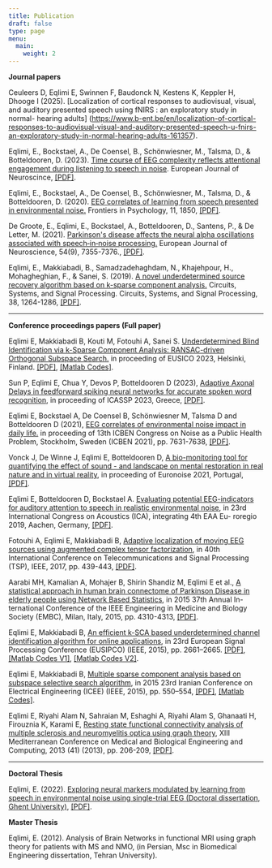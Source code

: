 ```yaml
---
title: Publication
draft: false
type: page
menu:
  main:
    weight: 2
---
```

**Journal papers** 

Ceuleers D, Eqlimi E, Swinnen F, Baudonck N, Kestens K, Keppler H, Dhooge I (2025). [Localization of cortical
responses to audiovisual, visual, and auditory presented speech using fNIRS : an exploratory study in normal-
hearing adults] (https://www.b-ent.be/en/localization-of-cortical-responses-to-audiovisual-visual-and-auditory-presented-speech-u-fnirs-an-exploratory-study-in-normal-hearing-adults-161357).

 Eqlimi, E., Bockstael, A., De Coensel, B., Schönwiesner, M., Talsma, D., & Botteldooren, D. (2023). [Time course of EEG complexity reflects attentional engagement during listening to speech in noise](https://onlinelibrary.wiley.com/doi/10.1111/ejn.16159). European Journal of Neuroscince, [[PDF]](https://www.researchgate.net/publication/374638222_Time_course_of_EEG_complexity_reflects_attentional_engagement_during_listening_to_speech_in_noise).

Eqlimi, E., Bockstael, A., De Coensel, B., Schönwiesner, M., Talsma, D., & Botteldooren, D. (2020). [EEG correlates of learning from speech presented in environmental noise.](https://www.frontiersin.org/articles/10.3389/fpsyg.2020.01850/full) Frontiers in Psychology, 11, 1850, [[PDF]](https://www.frontiersin.org/articles/10.3389/fpsyg.2020.01850/full).

De Groote, E., Eqlimi, E., Bockstael, A., Botteldooren, D., Santens, P., & De Letter, M. (2021). [Parkinson's disease affects the neural alpha oscillations associated with speech‐in‐noise processing.](https://onlinelibrary.wiley.com/doi/abs/10.1111/ejn.15477) European Journal of Neuroscience, 54(9), 7355-7376., [[PDF]](https://www.researchgate.net/publication/354776930_Parkinson's_disease_affects_the_neural_alpha_oscillations_associated_with_speech-in-noise_processing).

Eqlimi, E., Makkiabadi, B., Samadzadehaghdam, N., Khajehpour, H., Mohagheghian, F., & Sanei, S. (2019). [A novel underdetermined source recovery algorithm based on k-sparse component analysis.](https://link.springer.com/article/10.1007/s00034-018-0910-9) Circuits, Systems, and Signal Processing</a>. Circuits, Systems, and Signal Processing, 38, 1264-1286, [[PDF]](https://www.researchgate.net/publication/326814704_A_Novel_Underdetermined_Source_Recovery_Algorithm_Based_on_k-Sparse_Component_Analysis).

---------------------------------------------------------------------------------------------
**Conference proceedings papers (Full paper)**

Eqlimi E, Makkiabadi B, Kouti M, Fotouhi A, Sanei S. [Underdetermined Blind Identification via k-Sparse Component Analysis: RANSAC-driven Orthogonal Subspace Search.](https://ieeexplore.ieee.org/abstract/document/10289934) in proceeding of EUSICO 2023, Helsinki, Finland. [[PDF]](https://arxiv.org/abs/2008.03739), [[Matlab Codes]](https://github.com/EhsanEqlimi/k-SCA-UBI-Eusipco2023).

Sun P, Eqlimi E, Chua Y, Devos P, Botteldooren D (2023), [Adaptive Axonal Delays in feedforward spiking neural
networks for accurate spoken word recognition](https://ieeexplore.ieee.org/abstract/document/10094768?casa_token=0t6S5xo06UEAAAAA:KnC6UCXAnRo3gu6SSvPqx5MaRHSOG6M9-jvksSVh3DkxuNMdBZp5dH-OTMElXZem2hqXg5qsGw), in proceeding of ICASSP 2023, Greece, [[PDF]](https://arxiv.org/abs/2302.08607).

Eqlimi E, Bockstael A, De Coensel B, Schönwiesner M, Talsma D and Botteldooren D (2021), [EEG correlates of environmental noise impact in daily life.](http://icben.ethz.ch/2021/ICBEN%202021%20Papers/full_paper_28852.pdf) in proceeding of 13th ICBEN Congress on Noise as a Public Health
Problem, Stockholm, Sweden (ICBEN 2021), pp. 7631-7638, [[PDF]](https://www.researchgate.net/publication/355152409_EEG_correlates_of_environmental_noise_impact_in_daily_life).

Vonck J, De Winne J, Eqlimi E, Botteldooren D, [A bio-monitoring tool for quantifying the effect of sound -
and landscape on mental restoration in real nature and in virtual reality](https://www.researchgate.net/publication/357270603_A_bio-monitoring_tool_for_quantifying_the_effect_of_sound_-and_landscape_on_mental_restoration_in_real_nature_and_in_virtual_reality), in proceeding of Euronoise 2021,
Portugal, [[PDF]](https://www.researchgate.net/publication/357270603_A_bio-monitoring_tool_for_quantifying_the_effect_of_sound_-and_landscape_on_mental_restoration_in_real_nature_and_in_virtual_reality).

Eqlimi E, Botteldooren D, Bockstael A. [Evaluating potential EEG-indicators for auditory attention to speech
in realistic environmental noise](https://pub.dega-akustik.de/ICA2019/data/articles/000994.pdf), in 23rd International Congress on Acoustics (ICA), integrating 4th EAA Eu-
roregio 2019, Aachen, Germany, [[PDF]](https://pub.dega-akustik.de/ICA2019/data/articles/000994.pdf).

Fotouhi A, Eqlimi E, Makkiabadi B, [Adaptive localization of moving EEG sources using augmented complex
tensor factorization](https://ieeexplore.ieee.org/abstract/document/8076023?casa_token=vM0MjpAxckAAAAAA:OlwpZwIRrFl0gRC4RbJ-DcbDOrUjQ8mZQqli2ghDSLjBdY4RXGQb-Uo6hTrwR4ahfl-8G4WNbXs), in 40th International Conference on Telecommunications and Signal Processing (TSP), IEEE, 2017, pp. 439-443, [[PDF]](https://www.researchgate.net/publication/320663745_Adaptive_localization_of_moving_EEG_sources_using_augmented_complex_tensor_factorization).

Aarabi MH, Kamalian A, Mohajer B, Shirin Shandiz M, Eqlimi E et al., [A statistical approach in human brain
connectome of Parkinson Disease in elderly people using Network Based Statistics](https://ieeexplore.ieee.org/document/7319348), in 2015 37th Annual In-
ternational Conference of the IEEE Engineering in Medicine and Biology Society (EMBC), Milan, Italy, 2015,
pp. 4310-4313, [[PDF]](https://www.researchgate.net/publication/290391980_A_statistical_approach_in_human_brain_connectome_of_Parkinson_Disease_in_elderly_people_using_Network_Based_Statistics).


Eqlimi E, Makkiabadi B, [An efficient k-SCA based underdetermined channel identification algorithm for online
applications](https://ieeexplore.ieee.org/abstract/document/7362867?casa_token=A1P8yKlxrwsAAAAA:x-5J2Hoa4ZU1rb0Yv9dPWXKfRDlvLXSvavZsGhqH_D3mhaijmBB8L5bpsgVgG5Vh_uPnjoeoTjU), in 23rd European Signal Processing Conference (EUSIPCO) (IEEE, 2015), pp. 2661–2665. [[PDF]](https://www.researchgate.net/publication/289691205_An_efficient_K-SCA_based_unerdetermined_channel_identification_algorithm_for_online_applications), [[Matlab Codes V1]](https://github.com/EhsanEqlimi/Sparse-UBI-S3-V1), [[Matlab Codes V2]](https://github.com/EhsanEqlimi/Sparse-UBI-S3-V2).


Eqlimi E, Makkiabadi B, [Multiple sparse component analysis based on subspace selective search algorithm](https://ieeexplore.ieee.org/document/7146277),
in 2015 23rd Iranian Conference on Electrical Engineering (ICEE) (IEEE, 2015), pp. 550–554, [[PDF]](https://www.researchgate.net/publication/279999865_Multiple_sparse_component_analysis_based_on_subspace_selective_search_algorithm), [[Matlab Codes]](https://github.com/EhsanEqlimi/Sparse-UBI-S3-V2).


Eqlimi E, Riyahi Alam N, Sahraian M, Eshaghi A, Riyahi Alam S, Ghanaati H, Firouznia K, Karami E, [Resting
state functional connectivity analysis of multiple sclerosis and neuromyelitis optica using graph theory](https://link.springer.com/chapter/10.1007/978-3-319-00846-2_51), XIII
Mediterranean Conference on Medical and Biological Engineering and Computing, 2013 (41) (2013), pp.
206-209, [[PDF]](https://www.researchgate.net/publication/258242195_Resting_State_Functional_Connectivity_Analysis_of_Multiple_Sclerosis_and_Neuromyelitis_Optica_Using_Graph_Theory).


---------------------------------------------------------------------------------------------
**Doctoral Thesis**

Eqlimi, E. (2022). [Exploring neural markers modulated by learning from speech in environmental noise using single-trial EEG (Doctoral dissertation, Ghent University)](https://biblio.ugent.be/publication/01GJ5HTSJYBWAG656CTYKSG7A4), [[PDF]](https://www.researchgate.net/publication/365565540_Exploring_neural_markers_modulated_by_learning_from_speech_in_environmental_noise_using_single-trial_EEG).

**Master Thesis**

Eqlimi, E. (2012). Analysis of Brain Networks in functional MRI using graph theory for patients with MS and NMO, (in Persian, Msc in Biomedical Engineering dissertation, Tehran University).

